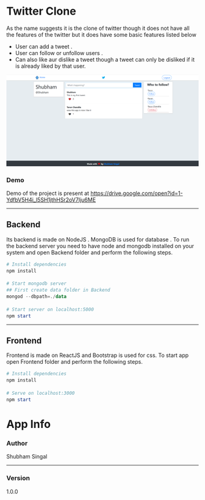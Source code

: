 # Twitter Clone
As the name suggests it is the clone of twitter 
though it does not have all the features of the twitter
but it does have some basic features listed below

* User can add a tweet .
* User can follow or unfollow users .
* Can also like aur dislike a tweet though a tweet can only be disliked if it is already liked by that user.

<img src="Frontend/public/images/demo.png" alt="Twitter Clone Demo"/>

### Demo
Demo of the project is present at https://drive.google.com/open?id=1-YdfbV5H4i_l5SH1jthHSr2oV7Iju6ME

---

## Backend 
Its backend is made on NodeJS . MongoDB is used for database . To run the backend server you need to have node and mongodb installed on your system and open Backend folder and perform the following steps.

```powershell
# Install dependencies
npm install

# Start mongodb server
## First create data folder in Backend  
mongod --dbpath=./data

# Start server on localhost:5000
npm start
```

---

## Frontend
Frontend is made on ReactJS and Bootstrap is used for css. To start app open Frontend folder and perform the following steps.

```powershell
# Install dependencies
npm install

# Serve on localhost:3000
npm start
```

# App Info
### Author 
Shubham Singal

---

### Version 
1.0.0

